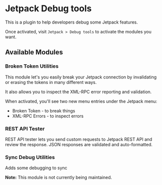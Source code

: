# Jetpack Debug tools

This is a plugin to help developers debug some Jetpack features. 

Once activated, visit `Jetpack > Debug tools` to activate the modules you want.

## Available Modules

### Broken Token Utilities

This module let's you easily break your Jetpack connection by invalidating or erasing the tokens in many different ways.

It also allows you to inspect the XML-RPC error reporting and validation.

When activated, you'll see two new menu entries under the Jetpack menu:

* Broken Token - to break things
* XML-RPC Errors - to inspect errors

### REST API Tester

REST API tester lets you send custom requests to Jetpack REST API and review the response. JSON responses are validated and auto-formatted.

### Sync Debug Utilities

Adds some debugging to sync

**Note:** This module is not currently being maintained. 
